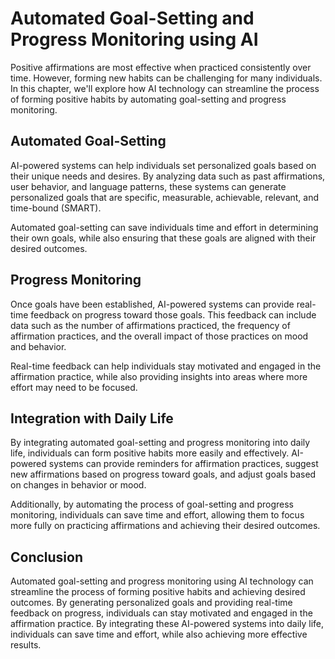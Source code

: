 Automated Goal-Setting and Progress Monitoring using AI
===============================================================================================================================

Positive affirmations are most effective when practiced consistently over time. However, forming new habits can be challenging for many individuals. In this chapter, we'll explore how AI technology can streamline the process of forming positive habits by automating goal-setting and progress monitoring.

Automated Goal-Setting
----------------------

AI-powered systems can help individuals set personalized goals based on their unique needs and desires. By analyzing data such as past affirmations, user behavior, and language patterns, these systems can generate personalized goals that are specific, measurable, achievable, relevant, and time-bound (SMART).

Automated goal-setting can save individuals time and effort in determining their own goals, while also ensuring that these goals are aligned with their desired outcomes.

Progress Monitoring
-------------------

Once goals have been established, AI-powered systems can provide real-time feedback on progress toward those goals. This feedback can include data such as the number of affirmations practiced, the frequency of affirmation practices, and the overall impact of those practices on mood and behavior.

Real-time feedback can help individuals stay motivated and engaged in the affirmation practice, while also providing insights into areas where more effort may need to be focused.

Integration with Daily Life
---------------------------

By integrating automated goal-setting and progress monitoring into daily life, individuals can form positive habits more easily and effectively. AI-powered systems can provide reminders for affirmation practices, suggest new affirmations based on progress toward goals, and adjust goals based on changes in behavior or mood.

Additionally, by automating the process of goal-setting and progress monitoring, individuals can save time and effort, allowing them to focus more fully on practicing affirmations and achieving their desired outcomes.

Conclusion
----------

Automated goal-setting and progress monitoring using AI technology can streamline the process of forming positive habits and achieving desired outcomes. By generating personalized goals and providing real-time feedback on progress, individuals can stay motivated and engaged in the affirmation practice. By integrating these AI-powered systems into daily life, individuals can save time and effort, while also achieving more effective results.
